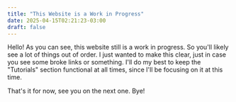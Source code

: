```yaml
---
title: "This Website is a Work in Progress"
date: 2025-04-15T02:21:23-03:00
draft: false
---
```


Hello! As you can see, this website still is a work in progress. So you'll likely see a lot of things out of order. I just wanted to make this clear, just in case you see some broke links or something. I'll do my best to keep the "Tutorials" section functional at all times, since I'll be focusing on it at this time.

That's it for now, see you on the next one. Bye!